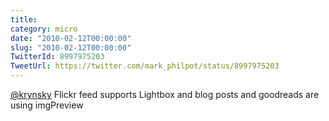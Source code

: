 ```yaml
---
title: 
category: micro
date: "2010-02-12T00:00:00"
slug: "2010-02-12T00:00:00"
TwitterId: 8997975203
TweetUrl: https://twitter.com/mark_philpot/status/8997975203
---
```


[@krynsky](https://twitter.com/krynsky) Flickr feed supports Lightbox and blog
posts and goodreads are using imgPreview
